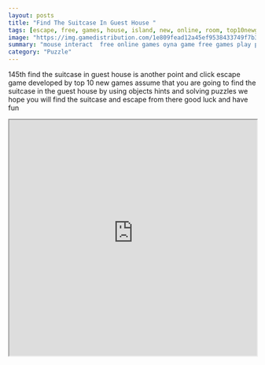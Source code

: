 ```yaml
---
layout: posts
title: "Find The Suitcase In Guest House "
tags: [escape, free, games, house, island, new, online, room, top10newgames, walkthrough, best, jail, free, online, games, oyna, game, free, games, play, play, games]
image: "https://img.gamedistribution.com/1e809fead12a45ef9538433749f7b35e.jpg"
summary: "mouse interact  free online games oyna game free games play play games"
category: "Puzzle"
---
```


145th find the suitcase in guest house is another point and click escape game developed by top 10 new games assume that you are going to find the suitcase in the guest house by using objects hints and solving puzzles we hope you will find the suitcase and escape from there good luck and have fun

<iframe width="100%" height="480px;" src="https://flash.gamedistribution.com?game=1e809fead12a45ef9538433749f7b35e"></iframe>